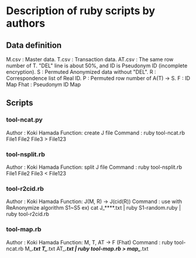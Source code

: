 # Description of ruby scripts by authors
## Data definition

M.csv  : Master data.
T.csv  : Transaction data.
AT.csv : The same row number of T. "DEL" line is about 50%, and ID is Pseudonym ID (incomplete encryption).
S      : Permuted Anonymized data without "DEL".
R      : Correspondence list of Real ID.
P      : Permuted row number of A(T) -> S.
F      : ID Map
Fhat   : Pseudonym ID Map

## Scripts

### tool-ncat.py
Author  : Koki Hamada
Function: create J file
Command : ruby tool-ncat.rb File1 File2 File3 > File123


### tool-nsplit.rb
Author  : Koki Hamada
Function: split J file
Command : ruby tool-nsplit.rb File1 File2 File3 < File123


### tool-r2cid.rb
Author  : Koki Hamada
Function: J(M, R) -> J(cid(R))
Command : use with ReAnonymize algorithm S1~S5
           ex) cat J_****.txt | ruby S1-random.ruby | ruby tool-r2cid.rb


### tool-map.rb
Author  : Koki Hamada
Function: M, T, AT -> F (Fhat)
Command : ruby tool-ncat.rb M_***.txt T_***.txt AT_***.txt | ruby tool-map.rb > map_***.txt
